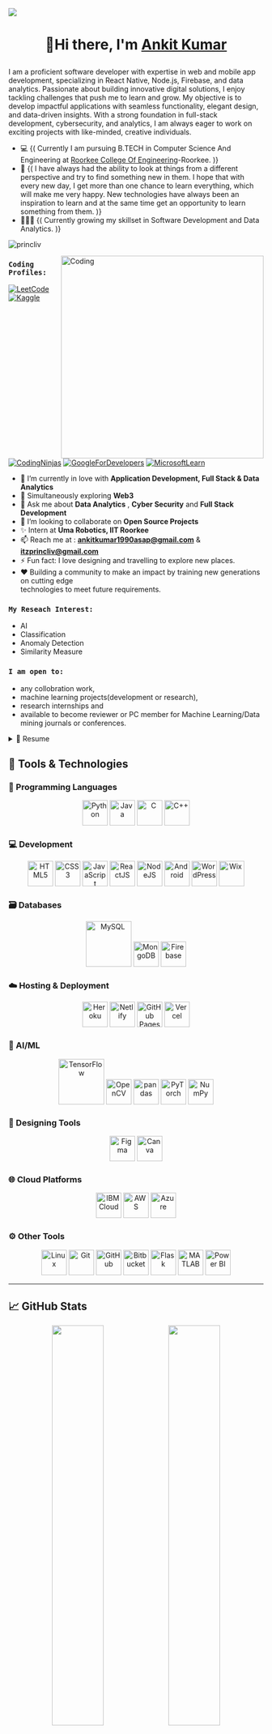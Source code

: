 <!--![](https://raw.githubusercontent.com/halfrost/halfrost/master/icons/header.png)-->

![](https://user-images.githubusercontent.com/95478989/198955082-6e78ebb5-e1e4-49f9-8d32-6e5af3984dcd.gif)

# <p align="center">👋Hi there, I'm [Ankit Kumar](https://www.linkedin.com/in/ankit1990asap/)</p> <!-- <img src="https://github.com/TheDudeThatCode/TheDudeThatCode/blob/master/Assets/Hi.gif" width="19px">  <img src="https://github.com/TheDudeThatCode/TheDudeThatCode/blob/master/Assets/Earth.gif" width="24px"> -->

I am a proficient software developer with expertise in web and mobile app development, specializing in React Native, Node.js, Firebase, and data analytics. Passionate about building innovative digital solutions, I enjoy tackling challenges that push me to learn and grow. My objective is to develop impactful applications with seamless functionality, elegant design, and data-driven insights. With a strong foundation in full-stack development, cybersecurity, and analytics, I am always eager to work on exciting projects with like-minded, creative individuals.


- 💻 {( Currently I am pursuing B.TECH in Computer Science And Engineering at [Roorkee College Of Engineering](https://www.rceroorkee.in/)-Roorkee. )}
- 🧑‍ {( I have always had the ability to look at things from a different perspective and try to find something new in them. I hope that with every new day, I get more than one chance to learn everything, which will make me very happy. New technologies have always been an inspiration to learn and at the same time get an opportunity to learn something from them. )}
- 👨🏽‍💻 {( Currently growing my skillset in Software Development and Data Analytics. )}

<p align="left"> <img src="https://komarev.com/ghpvc/?username=princliv&label=Profile%20views&color=32CD32&style=flat" alt="princliv" /> </p>
<img align="right" alt="Coding" width="400" src="https://cdn.dribbble.com/users/2646423/screenshots/5507196/computer.gif">

### `Coding Profiles:`
[![LeetCode](https://img.shields.io/badge/-LeetCode-orange?style=flat&amp;labelColor=black&amp;logo=leetcode&amp;logoColor=orange)](https://leetcode.com/princliv/)
[![Kaggle](https://img.shields.io/badge/-Kaggle-blue?style=flat&amp;labelColor=white&amp;logo=kaggle&amp;logoColor=blue)](https://www.kaggle.com)
[![CodingNinjas](https://img.shields.io/badge/-CodingNinjas-orange?style=flat&amp;labelColor=white&amp;logo=codingninjas&amp;logoColor=orange)](https://www.codingninjas.com/studio/profile/princliv)
[![GoogleForDevelopers](https://img.shields.io/badge/-Google-white?style=flat&amp;labelColor=black&amp;logo=google&amp;logoColor=white)](https://g.dev/ankitkumar_hu)
[![MicrosoftLearn](https://img.shields.io/badge/-Microsoft-blue?style=flat&amp;labelColor=white&amp;logo=microsoft&amp;logoColor=blue)](https://learn.microsoft.com/en-us/users/princliv/)

- 🌱 I’m currently in love with <b>Application Development, Full Stack & Data Analytics</b>
- 🔭 Simultaneously exploring <b>Web3</b>
- 💬 Ask me about **Data Analytics** , **Cyber Security** and **Full Stack Development**
- 👯 I’m looking to collaborate on **Open Source Projects**
- ✨ Intern at **Uma Robotics, IIT Roorkee**
- 📫 Reach me at : **ankitkumar1990asap@gmail.com** & **itzprincliv@gmail.com**
- ⚡ Fun fact: I love designing and travelling to explore new places.
- ❤️ Building a community to make an impact by training new generations on cutting edge \
technologies to meet future requirements.</br>


### `My Reseach Interest:`
<!--<img align="right" alt="Coding" width="400" src="https://user-images.githubusercontent.com/71630336/167283188-f5e9687e-736f-4b1c-8e1d-77b227e008dd.gif">-->

- AI
- Classification
- Anomaly Detection
- Similarity Measure

 ### `I am open to:`

- any collobration work,
- machine learning projects(development or research),
- research internships and
- available to become reviewer or PC member for Machine Learning/Data mining journals or conferences.

<details>
   <summary>📝 Resume</summary>

 ## Education
 <img align="right" alt="Coding" width="450" src="https://user-images.githubusercontent.com/74038190/212750672-2f3f2b50-c84f-4ed8-a60a-849ae69ff9df.gif">

  - 📍 **Uttarakhand Technical University, Dehradun** < 2021-2025 >\
   📖**Bechelor In Technology-< Computer Science And Engineering >**

 - 📍 **Kendriya Vidyalaya, Danapur Cantt, Patna** < 2018-2020 >\
   📖**Senior Secondary Schooling-< Intermediate Science >**
 
 - 📍 **Kendriya Vidyalaya, Danapur Cantt, Patna** < 2013-2018 >\
   📖**Secondary Schooling**
 
   
   
   
 ## Experience 
  -  👨‍💻 **Android Application Development**-------------< Internship >\
     📆 apr,2024 - may,2024\
     📍 **Google for Developer**

 -  👨‍💻 **Technical Department**-------------< Internship >\
    📆 jan,2024 - Apr,2024\
    📍 **Uma Robotics** - Tides, IIT Roorkee, India

 -  👨‍💻 **App Development**------------------< Internship >\
    📆 aug,2023 - sept,2023\
    📍 **Bharat Intern**

 -  👨‍💻 **Cyber Security**-------------------< Internship >\
    📆 june,2022 - july,2023 (6 Weeks)\
    📍 **IBM Skillsbuild**

 -  👨‍💻 **Web Development**------------------< Training >\
    📆 sept,2021 - nov,2021\
    📍 **Intershala** - Roorkee, India

   </details>


## 🚀 Tools & Technologies

### 🧠 Programming Languages  
<p align="center">
  <img src="https://cdn.svgporn.com/logos/python.svg" width="50" title="Python" />
  <img src="https://cdn.svgporn.com/logos/java.svg" width="50" title="Java" />
  <img src="https://cdn.svgporn.com/logos/c.svg" width="50" title="C" />
  <img src="https://cdn.svgporn.com/logos/c-plusplus.svg" width="50" title="C++" />
</p>

### 💻 Development  
<p align="center">
  <img src="https://cdn.svgporn.com/logos/html-5.svg" width="50" title="HTML5" />
  <img src="https://cdn.svgporn.com/logos/css-3.svg" width="50" title="CSS3" />
  <img src="https://cdn.svgporn.com/logos/javascript.svg" width="50" title="JavaScript" />
  <img src="https://cdn.svgporn.com/logos/react.svg" width="50" title="ReactJS" />
  <img src="https://cdn.svgporn.com/logos/nodejs.svg" width="50" title="NodeJS" />
  <img src="https://cdn.svgporn.com/logos/android-icon.svg" width="50" title="Android" />
  <img src="https://cdn.svgporn.com/logos/wordpress.svg" width="50" title="WordPress" />
  <img src="https://cdn.svgporn.com/logos/wix.svg" width="50" title="Wix" />
</p>

### 🗃️ Databases  
<p align="center">
  <img src="https://cdn.svgporn.com/logos/mysql.svg" width="90" title="MySQL" />
  <img src="https://cdn.svgporn.com/logos/mongodb.svg" width="50" title="MongoDB" />
  <img src="https://cdn.svgporn.com/logos/firebase.svg" width="50" title="Firebase" />
</p>

### ☁️ Hosting & Deployment  
<p align="center">
  <img src="https://cdn.svgporn.com/logos/heroku.svg" width="50" title="Heroku" />
  <img src="https://cdn.svgporn.com/logos/netlify.svg" width="50" title="Netlify" />
  <img src="https://cdn.svgporn.com/logos/github-icon.svg" width="50" title="GitHub Pages" />
  <img src="https://cdn.svgporn.com/logos/vercel-icon.svg" width="50" title="Vercel" />
</p>

### 🤖 AI/ML  
<p align="center">
  <img src="https://cdn.svgporn.com/logos/tensorflow.svg" width="90" title="TensorFlow" />
  <img src="https://cdn.svgporn.com/logos/opencv.svg" width="50" title="OpenCV" />
  <img src="https://cdn.svgporn.com/logos/pandas-icon.svg" width="50" title="pandas" />
  <img src="https://cdn.svgporn.com/logos/pytorch-icon.svg" width="50" title="PyTorch" />
  <img src="https://cdn.svgporn.com/logos/numpy-icon.svg" width="50" title="NumPy" />
</p>

### 🎨 Designing Tools  
<p align="center">
  <img src="https://cdn.svgporn.com/logos/figma.svg" width="50" title="Figma" />
  <img src="https://cdn.svgporn.com/logos/canva-icon.svg" width="50" title="Canva" />
</p>

### 🌐 Cloud Platforms  
<p align="center">
  <img src="https://cdn.svgporn.com/logos/ibm_cloud-icon.svg" width="50" title="IBM Cloud" />
  <img src="https://cdn.svgporn.com/logos/amazon_aws-icon.svg" width="50" title="AWS" />
  <img src="https://cdn.svgporn.com/logos/microsoft_azure-icon.svg" width="50" title="Azure" />
</p>

### ⚙️ Other Tools  
<p align="center">
  <img src="https://cdn.svgporn.com/logos/linux-icon.svg" width="50" title="Linux" />
  <img src="https://cdn.svgporn.com/logos/git-scm-icon.svg" width="50" title="Git" />
  <img src="https://cdn.svgporn.com/logos/github-icon.svg" width="50" title="GitHub" />
  <img src="https://cdn.svgporn.com/logos/bitbucket-icon.svg" width="50" title="Bitbucket" />
  <img src="https://cdn.svgporn.com/logos/pocoo_flask-icon.svg" width="50" title="Flask" />
  <img src="https://cdn.jsdelivr.net/gh/devicons/devicon/icons/matlab/matlab-original.svg" width="50" title="MATLAB" />
  <img src="https://cdn.svgporn.com/logos/microsoft-power-bi.svg" width="50" title="Power BI" />
</p>

---

## 📈 GitHub Stats

<p align="center">
  <img src="https://github-readme-stats.vercel.app/api?username=princliv&theme=radical&show_icons=true&hide_border=false" width="45%" />
  <img src="https://github-readme-streak-stats.herokuapp.com/?user=princliv&theme=radical&hide_border=false" width="45%" />
</p>

<p align="center">
  <img src="https://github-readme-stats.vercel.app/api/top-langs/?username=princliv&theme=radical&layout=compact&hide_border=false" width="45%" />
  <img src="https://github-contributor-stats.vercel.app/api?username=princliv&limit=5&theme=dark&combine_all_yearly_contributions=true" width="45%" />
</p>

---

## 📊 Activity Graph

<p align="center">
  <img src="https://github-readme-activity-graph.vercel.app/graph?username=princliv&theme=react-dark" />
</p>

---

## ✍️ Quote of the Day

<p align="center">
  <img src="https://quotes-github-readme.vercel.app/api?type=horizontal&theme=merko" />
</p>

---

## 🔗 Let's Connect

<p align="center">
  <a href="https://www.kaggle.com/princliv"><img src="https://img.shields.io/badge/Kaggle-20BEFF?style=for-the-badge&logo=Kaggle&logoColor=white" /></a>
  <a href="https://github.com/princliv"><img src="https://img.shields.io/badge/Website-%23000000.svg?&style=for-the-badge&logo=github&logoColor=white" /></a>
  <a href="https://twitter.com/ankitku1990asap"><img src="https://img.shields.io/badge/Twitter-1DA1F2?style=for-the-badge&logo=twitter&logoColor=white" /></a>
  <a href="https://www.linkedin.com/in/ankit1990asap/"><img src="https://img.shields.io/badge/LinkedIn-%230077B5.svg?&style=for-the-badge&logo=linkedin&logoColor=white" /></a>
  <a href="https://instagram.com/princliv_"><img src="https://img.shields.io/badge/Instagram-E4405F?style=for-the-badge&logo=instagram&logoColor=white" /></a>
</p>
